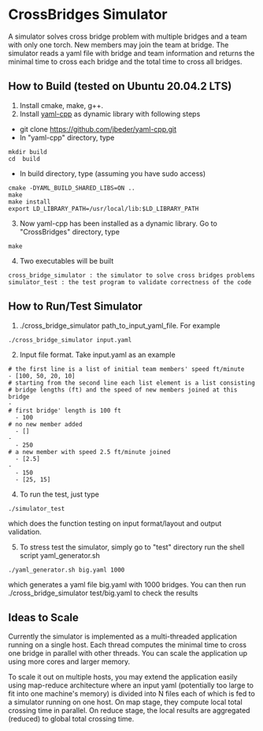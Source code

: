 # CrossBridges Simulator #
A simulator solves cross bridge problem with multiple bridges and a team with only one torch. New members may join the team at bridge. The simulator reads a yaml file with bridge and team information and returns the minimal time to cross each bridge and the total time to cross all bridges.
## How to Build (tested on Ubuntu 20.04.2 LTS) ##
1. Install cmake, make, g++.
2. Install [yaml-cpp](https://github.com/jbeder/yaml-cpp) as dynamic library with following steps
- git clone https://github.com/jbeder/yaml-cpp.git
- In "yaml-cpp" directory, type
```
mkdir build
cd  build
```
- In build directory, type (assuming you have sudo access)
```
cmake -DYAML_BUILD_SHARED_LIBS=ON ..
make
make install
export LD_LIBRARY_PATH=/usr/local/lib:$LD_LIBRARY_PATH
```
3. Now yaml-cpp has been installed as a dynamic library. Go to "CrossBridges" directory, type
```
make
```
4. Two executables will be built 
```
cross_bridge_simulator : the simulator to solve cross bridges problems
simulator_test : the test program to validate correctness of the code
```
## How to Run/Test Simulator ##
1. ./cross_bridge_simulator path_to_input_yaml_file. For example
```
./cross_bridge_simulator input.yaml
```
2. Input file format. Take input.yaml as an example 
```
# the first line is a list of initial team members' speed ft/minute
- [100, 50, 20, 10]
# starting from the second line each list element is a list consisting
# bridge lengths (ft) and the speed of new members joined at this bridge
-
# first bridge' length is 100 ft
  - 100
# no new member added
  - []
-
  - 250
# a new member with speed 2.5 ft/minute joined
  - [2.5]
-
  - 150
  - [25, 15]

```
4. To run the test, just type 
```
./simulator_test
```
which does the function testing on input format/layout and output validation.

5. To stress test the simulator, simply go to "test" directory run the shell script yaml_generator.sh
```
./yaml_generator.sh big.yaml 1000
```
which generates a yaml file big.yaml with 1000 bridges. You can then run ./cross_bridge_simulator test/big.yaml to check the results

## Ideas to Scale ##  
Currently the simulator is implemented as a multi-threaded application running on a single host. Each thread computes the minimal time to cross one bridge in parallel with other threads. You can scale the application up using more cores and larger memory. 

To scale it out on multiple hosts, you may extend the application easily using map-reduce architecture where an input yaml (potentially too large to fit into one machine's memory) is divided into N files each of which is fed to a simulator running on one host. On map stage, they compute local total crossing time in parallel. On reduce stage, the local results are aggregated (reduced) to global total crossing time.    

